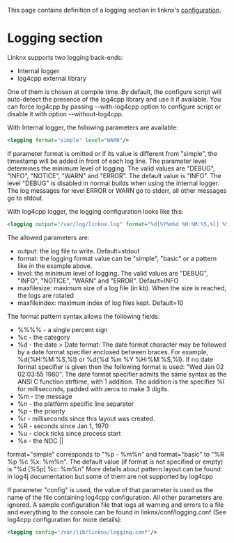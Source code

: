 This page contains definition of a logging section in linknx's [configuration](Configuration).

# Logging section

Linknx supports two logging back-ends:
- Internal logger
- log4cpp external library

One of them is chosen at compile time. By default, the configure script will auto-detect the presence of the log4cpp library and use it if available. You can force log4cpp by passing --with-log4cpp option to configure script or disable it with option --without-log4cpp.

With Internal logger, the following parameters are available:
```xml
<logging format="simple" level="WARN"/>
```

If parameter format is omitted or if its value is different from "simple", the timestamp will be added in front of each log line.
The parameter level determines the minimum level of logging. The valid values are "DEBUG", "INFO", "NOTICE", "WARN" and "ERROR". The default value is "INFO". The level "DEBUG" is disabled in normal builds when using the internal logger.
The log messages for level ERROR or WARN go to stderr, all other messages go to stdout.

With log4cpp logger, the logging configuration looks like this:

```xml
<logging output="/var/log/linknx.log" format="%d{%Y%m%d %H:%M:%S,%l} %5p %c %x: %m%n" level="INFO"/>
```

The allowed parameters are:
- output: the log file to write. Default=stdout
- format: the logging format value can be "simple", "basic" or a pattern like in the example above.
- level: the minimum level of logging. The valid values are "DEBUG", "INFO", "NOTICE", "WARN" and "ERROR". Default=INFO
- maxfilesize: maximum size of a log file (in kb). When the size is reached, the logs are rotated
- maxfileindex: maximum index of log files kept. Default=10

The format pattern syntax allows the following fields:
* %%%% - a single percent sign
* %c - the category
* %d - the date > Date format: The date format character may be followed by a date format specifier enclosed between braces. For example, %d{%H:%M:%S,%l} or %d{%d %m %Y %H:%M:%S,%l}. If no date format specifier is given then the following format is used: "Wed Jan 02 02:03:55 1980". The date format specifier admits the same syntax as the ANSI C function strftime, with 1 addition. The addition is the specifier %l for milliseconds, padded with zeros to make 3 digits.
* %m - the message
* %n - the platform specific line separator
* %p - the priority
* %r - milliseconds since this layout was created.
* %R - seconds since Jan 1, 1970
* %u - clock ticks since process start
* %x - the NDC ||

format="simple" corresponds to "%p - %m%n" and format="basic" to "%R %p %c %x: %m%n".
The default value (if format is not specified or empty) is "%d [%5p] %c: %m%n"
More details about pattern layout can be found in log4j documentation but some of them are not supported by log4cpp

If parameter "config" is used, the value of that parameter is used as the name of the file containing log4cpp configuration. All other parameters are ignored. A sample configuration file that logs all warning and errors to a file and everything to the console can be found in linknx/conf/logging.conf (See log4cpp configuration for more details):
```xml
<logging config="/var/lib/linknx/logging.conf"/>
```

